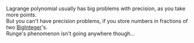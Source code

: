 


Lagrange polynomial usually has big problems with precision, as you take more points.\
But you can't have precision problems, if you store numbers in fractions of two [BigInteger](https://docs.microsoft.com/en-us/dotnet/api/system.numerics.biginteger)'s.\
Runge's phenomenon isn't going anywhere though...


